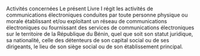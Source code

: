 Activités concernées
Le présent Livre I régit les activités de communications électroniques conduites par toute personne physique ou morale établissant et/ou exploitant un réseau de communications électroniques ou fournissant des services de communications électroniques sur le territoire de la République du Bénin, quel que soit son statut juridique, sa nationalité, celle des détenteurs de son capital social ou de ses dirigeants, le lieu de son siège social ou de son établissement principal.
